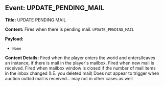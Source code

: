 ## Event: UPDATE_PENDING_MAIL

**Title:** UPDATE PENDING MAIL

**Content:**
Fires when there is pending mail.
`UPDATE_PENDING_MAIL`

**Payload:**
- `None`

**Content Details:**
Fired when the player enters the world and enters/leaves an instance, if there is mail in the player's mailbox.
Fired when new mail is received.
Fired when mailbox window is closed if the number of mail items in the inbox changed (I.E. you deleted mail)
Does not appear to trigger when auction outbid mail is received... may not in other cases as well